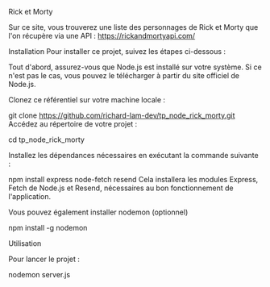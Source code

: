 Rick et Morty 

Sur ce site, vous trouverez une liste des personnages de Rick et Morty que l'on récupère via une API : https://rickandmortyapi.com/

Installation
Pour installer ce projet, suivez les étapes ci-dessous :

Tout d'abord, assurez-vous que Node.js est installé sur votre système. Si ce n'est pas le cas, vous pouvez le télécharger à partir du site officiel de Node.js.

Clonez ce référentiel sur votre machine locale :

git clone https://github.com/richard-lam-dev/tp_node_rick_morty.git
Accédez au répertoire de votre projet :

cd tp_node_rick_morty

Installez les dépendances nécessaires en exécutant la commande suivante :

npm install express node-fetch resend
Cela installera les modules Express, Fetch de Node.js et Resend, nécessaires au bon fonctionnement de l'application.

Vous pouvez également installer nodemon (optionnel)

npm install -g nodemon

Utilisation

Pour lancer le projet : 

nodemon server.js
